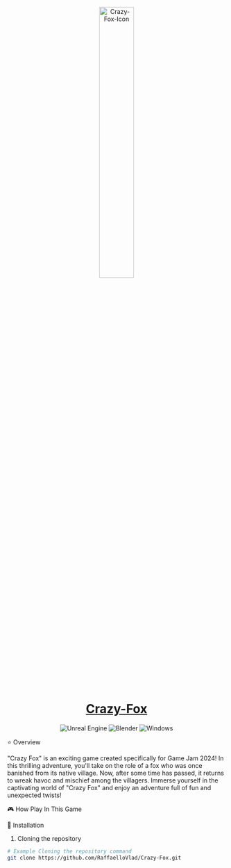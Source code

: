

<p align="center">
  <a href="https://github.com/RaffaelloVlad/Crazy-Fox/tree/main">
      <img width="40%" src="/Build/Windows/Application.ico" alt="Crazy-Fox-Icon" />
      <h1 align="center">Crazy-Fox</h1>
  </a>
</p>

<p align='center'>
  <img alt="Unreal Engine" src="https://img.shields.io/badge/unrealengine-%23313131.svg?style=for-the-badge&logo=unrealengine&logoColor=white">
  <img alt="Blender" src="https://img.shields.io/badge/blender-%23F5792A.svg?style=for-the-badge&logo=blender&logoColor=white">
  <img alt="Windows" src="https://img.shields.io/badge/Windows-0078D6?style=for-the-badge&logo=windows&logoColor=white">
</p>
⭐ Overview


"Crazy Fox" is an exciting game created specifically for Game Jam 2024! In this thrilling adventure, you'll take on the role of a fox who was once banished from its native village. Now, after some time has passed, it returns to wreak havoc and mischief among the villagers. Immerse yourself in the captivating world of "Crazy Fox" and enjoy an adventure full of fun and unexpected twists!

🎮 How Play In This Game



🔧 Installation


1. Cloning the repository
   
```bash
# Example Cloning the repository command
git clone https://github.com/RaffaelloVlad/Crazy-Fox.git

